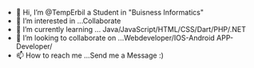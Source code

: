 - 👋 Hi, I’m @TempErbil a Student in "Buisness Informatics"
- 👀 I’m interested in ...Collaborate
- 🌱 I’m currently learning ... Java/JavaScript/HTML/CSS/Dart/PHP/.NET
- 💞️ I’m looking to collaborate on ...Webdeveloper/IOS-Android APP-Developer/
- 📫 How to reach me ...Send me a Message :)

<!---
TempErbil/TempErbil is a ✨ special ✨ repository because its `README.md` (this file) appears on your GitHub profile.
You can click the Preview link to take a look at your changes.
--->
